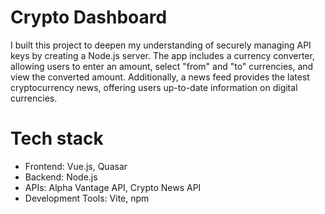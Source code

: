 # Crypto Dashboard
I built this project to deepen my understanding of securely managing API keys by creating a Node.js server. The app includes a currency converter, allowing users to enter an amount, select "from" and "to" currencies, and view the converted amount. Additionally, a news feed provides the latest cryptocurrency news, offering users up-to-date information on digital currencies.

# Tech stack
- Frontend: Vue.js, Quasar
- Backend: Node.js
- APIs: Alpha Vantage API, Crypto News API
- Development Tools: Vite, npm
